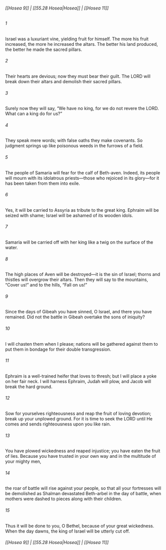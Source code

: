 
###### [[Hosea 9]] | [[55.28 Hosea|Hosea]] | [[Hosea 11]]

###### 1
Israel was a luxuriant vine, yielding fruit for himself. The more his fruit increased, the more he increased the altars. The better his land produced, the better he made the sacred pillars.
###### 2
Their hearts are devious; now they must bear their guilt. The LORD will break down their altars and demolish their sacred pillars.
###### 3
Surely now they will say, “We have no king, for we do not revere the LORD. What can a king do for us?”
###### 4
They speak mere words; with false oaths they make covenants. So judgment springs up like poisonous weeds in the furrows of a field.
###### 5
The people of Samaria will fear for the calf of Beth-aven. Indeed, its people will mourn with its idolatrous priests—those who rejoiced in its glory—for it has been taken from them into exile.
###### 6
Yes, it will be carried to Assyria as tribute to the great king. Ephraim will be seized with shame; Israel will be ashamed of its wooden idols.
###### 7
Samaria will be carried off with her king like a twig on the surface of the water.
###### 8
The high places of Aven will be destroyed—it is the sin of Israel; thorns and thistles will overgrow their altars. Then they will say to the mountains, “Cover us!” and to the hills, “Fall on us!”
###### 9
Since the days of Gibeah you have sinned, O Israel, and there you have remained. Did not the battle in Gibeah overtake the sons of iniquity?
###### 10
I will chasten them when I please; nations will be gathered against them to put them in bondage for their double transgression.
###### 11
Ephraim is a well-trained heifer that loves to thresh; but I will place a yoke on her fair neck. I will harness Ephraim, Judah will plow, and Jacob will break the hard ground.
###### 12
Sow for yourselves righteousness and reap the fruit of loving devotion; break up your unplowed ground. For it is time to seek the LORD until He comes and sends righteousness upon you like rain.
###### 13
You have plowed wickedness and reaped injustice; you have eaten the fruit of lies. Because you have trusted in your own way and in the multitude of your mighty men,
###### 14
the roar of battle will rise against your people, so that all your fortresses will be demolished as Shalman devastated Beth-arbel in the day of battle, when mothers were dashed to pieces along with their children.
###### 15
Thus it will be done to you, O Bethel, because of your great wickedness. When the day dawns, the king of Israel will be utterly cut off.

###### [[Hosea 9]] | [[55.28 Hosea|Hosea]] | [[Hosea 11]]
